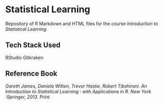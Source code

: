 # Statistical Learning

Repository of R Markdown and HTML files for the course *Introduction to Statistical Learning*

## Tech Stack Used

RStudio
Gitkraken

## Reference Book 

*Gareth James, Daniela Witten, Trevor Hastie, Robert Tibshirani. An Introduction to Statistical Learning : with Applications in R. New York :Springer, 2013. Print.*
